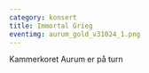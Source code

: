 ```yaml
---
category: konsert
title: Immortal Grieg
eventimg: aurum_gold_v31024_1.png
---
```

K﻿ammerkoret Aurum er på turn